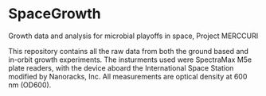 # SpaceGrowth
Growth data and analysis for microbial playoffs in space, Project MERCCURI

This repository contains all the raw data from both the ground based and in-orbit growth experiments. 
The insturments used were SpectraMax M5e plate readers, with the device aboard the International 
Space Station modified by Nanoracks, Inc. All measurements are optical density at 600 nm (OD600). 
